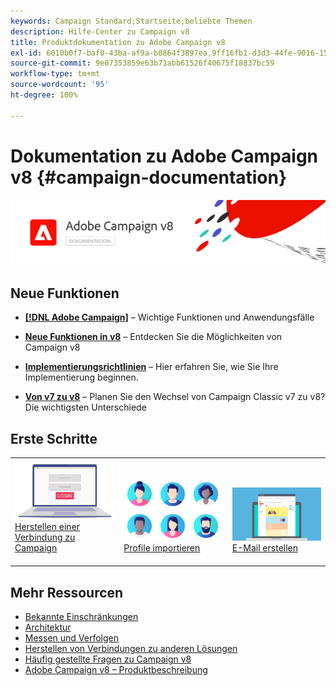 ```yaml
---
keywords: Campaign Standard;Startseite;beliebte Themen
description: Hilfe-Center zu Campaign v8
title: Produktdokumentation zu Adobe Campaign v8
exl-id: 6010b0f7-baf0-43ba-af9a-b8864f3897ea,9ff16fb1-d3d3-44fe-9016-15abffdbc74e
source-git-commit: 9e07353859e63b71abb61526f40675f18837bc59
workflow-type: tm+mt
source-wordcount: '95'
ht-degree: 100%

---
```


# Dokumentation zu Adobe Campaign v8 {#campaign-documentation}

![](assets/banner-documentationv8.png)

## Neue Funktionen

* **[ [!DNL Adobe Campaign]](start/get-started.md)** – Wichtige Funktionen und Anwendungsfälle

* **[Neue Funktionen in v8](start/whats-new.md)** – Entdecken Sie die Möglichkeiten von Campaign v8

* **[Implementierungsrichtlinien](start/implement.md)** – Hier erfahren Sie, wie Sie Ihre Implementierung beginnen.

* **[Von v7 zu v8](start/capability-matrix.md)** – Planen Sie den Wechsel von Campaign Classic v7 zu v8? Die wichtigsten Unterschiede

## Erste Schritte

<table>
<tr>
  <td valign="bottom">
    <a href="start/connect.md">
      <img alt="Verbinden" src="start/assets/do-not-localize/login.jpeg"/>
    </a>
    <div>
    <a href="start/connect.md">Herstellen einer Verbindung zu Campaign</a>
    </div>
    <br>
  </td>

<td valign="bottom">
      <a href="start/import.md">
       <img alt="Import" src="start/assets/do-not-localize/profiles.jpeg" />
       </a>
    <div><a href="start/import.md">Profile importieren</a>
    </div>
    <br>
  </td>
  <td valign="bottom">
    <a href="start/create-message.md">
      <img alt="E-Mail" src="start/assets/do-not-localize/email-design.jpeg" />
    </a>
    <div>
    <a href="start/create-message.md">E-Mail erstellen</a>
    </div>
    <br>
  </td>
</tr>
</table>

## Mehr Ressourcen

* [Bekannte Einschränkungen](start/known-limitations.md)
* [Architektur](dev/architecture.md)
* [Messen und Verfolgen](start/reporting.md)
* [Herstellen von Verbindungen zu anderen Lösungen](connect/integration.md)
* [Häufig gestellte Fragen zu Campaign v8](start/campaign-faq.md)
* [Adobe Campaign v8 – Produktbeschreibung](https://helpx.adobe.com/de/legal/product-descriptions/adobe-campaign-managed-cloud-services.html)
